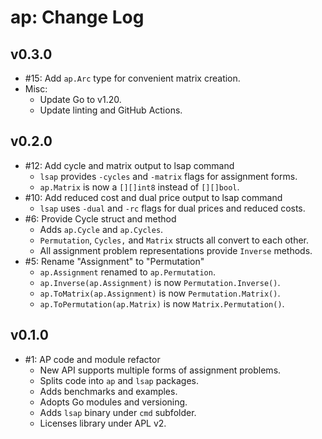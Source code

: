 # ap: Change Log

## v0.3.0

* #15: Add `ap.Arc` type for convenient matrix creation.
* Misc:
  * Update Go to v1.20.
  * Update linting and GitHub Actions.

## v0.2.0

* #12: Add cycle and matrix output to lsap command
  * `lsap` provides `-cycles` and `-matrix` flags for assignment forms.
  * `ap.Matrix` is now a `[][]int8` instead of `[][]bool`.
* #10: Add reduced cost and dual price output to lsap command
  * `lsap` uses `-dual` and `-rc` flags for dual prices and reduced costs.
* #6: Provide Cycle struct and method
  * Adds `ap.Cycle` and `ap.Cycles`.
  * `Permutation`, `Cycles,` and `Matrix` structs all convert to each other.
  * All assignment problem representations provide `Inverse` methods.
* #5: Rename "Assignment" to "Permutation"
  * `ap.Assignment` renamed to `ap.Permutation`.
  * `ap.Inverse(ap.Assignment)` is now `Permutation.Inverse()`.
  * `ap.ToMatrix(ap.Assignment)` is now `Permutation.Matrix()`.
  * `ap.ToPermutation(ap.Matrix)` is now `Matrix.Permutation()`.

## v0.1.0

* #1: AP code and module refactor
  * New API supports multiple forms of assignment problems.
  * Splits code into `ap` and `lsap` packages.
  * Adds benchmarks and examples.
  * Adopts Go modules and versioning.
  * Adds `lsap` binary under `cmd` subfolder.
  * Licenses library under APL v2.

